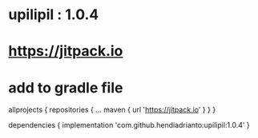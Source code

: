 # upilipil : 1.0.4

# https://jitpack.io

# add to gradle file
allprojects {
		repositories {
			...
			maven { url 'https://jitpack.io' }
		}
}
  
dependencies {
		implementation 'com.github.hendiadrianto:upilipil:1.0.4'
}
